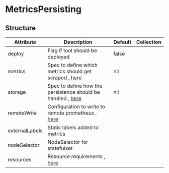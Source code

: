 # MetricsPersisting 
 

## Structure 
 

| Attribute      | Description                                                                    | Default | Collection  |
| -------------- | ------------------------------------------------------------------------------ | ------- | ----------  |
| deploy         | Flag if tool should be deployed                                                |  false  |             |
| metrics        | Spec to define which metrics should get scraped , [here](Metrics.md)           |  nil    |             |
| storage        | Spec to define how the persistence should be handled , [here](storage/Spec.md) |  nil    |             |
| remoteWrite    | Configuration to write to remote prometheus , [here](RemoteWrite.md)           |         |             |
| externalLabels | Static labels added to metrics                                                 |         |             |
| nodeSelector   | NodeSelector for statefulset                                                   |         |             |
| resources      | Resource requirements , [here](v1/ResourceRequirements.md)                     |         |             |